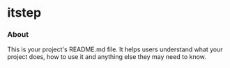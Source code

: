 itstep
======

### About

This is your project's README.md file. It helps users understand what your
project does, how to use it and anything else they may need to know.